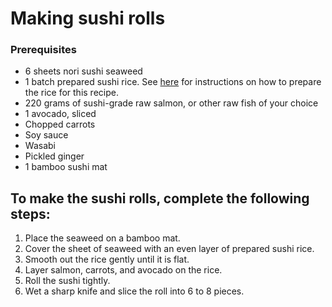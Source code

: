 # Making sushi rolls

### Prerequisites
* 6 sheets nori sushi seaweed
* 1 batch prepared sushi rice. See [here](https://www.allrecipes.com/recipe/99211/perfect-sushi-rice/) for instructions on how to prepare the rice for this recipe.
* 220 grams of sushi-grade raw salmon, or other raw fish of your choice
* 1 avocado, sliced
* Chopped carrots
* Soy sauce
* Wasabi
* Pickled ginger
* 1 bamboo sushi mat

## To make the sushi rolls, complete the following steps:

1. Place the seaweed on a bamboo mat.
2. Cover the sheet of seaweed with an even layer of prepared sushi rice.
3. Smooth out the rice gently until it is flat.
4. Layer salmon, carrots, and avocado on the rice.
5. Roll the sushi tightly. 
6. Wet a sharp knife and slice the roll into 6 to 8 pieces.
